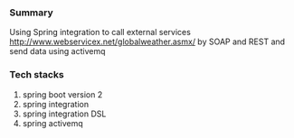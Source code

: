 
### Summary

Using Spring integration to call external services http://www.webservicex.net/globalweather.asmx/ by SOAP and REST
and send data using activemq

### Tech stacks
1. spring boot version 2
2. spring integration
3. spring integration DSL
4. spring activemq
